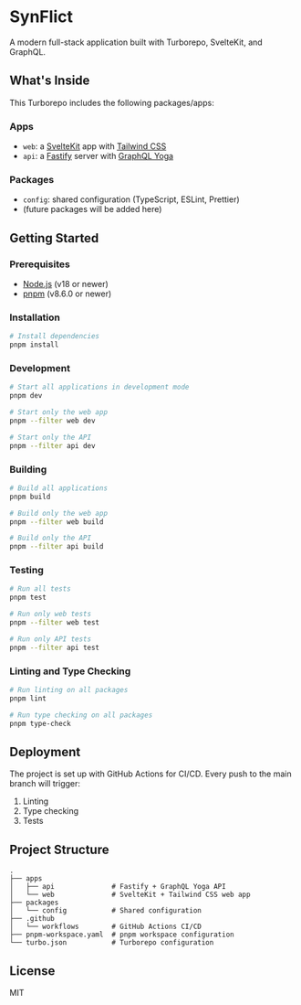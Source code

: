 # SynFlict

A modern full-stack application built with Turborepo, SvelteKit, and GraphQL.

## What's Inside

This Turborepo includes the following packages/apps:

### Apps

- `web`: a [SvelteKit](https://kit.svelte.dev/) app with [Tailwind CSS](https://tailwindcss.com/)
- `api`: a [Fastify](https://www.fastify.io/) server with [GraphQL Yoga](https://the-guild.dev/graphql/yoga-server)

### Packages

- `config`: shared configuration (TypeScript, ESLint, Prettier)
- (future packages will be added here)

## Getting Started

### Prerequisites

- [Node.js](https://nodejs.org/en/) (v18 or newer)
- [pnpm](https://pnpm.io/) (v8.6.0 or newer)

### Installation

```bash
# Install dependencies
pnpm install
```

### Development

```bash
# Start all applications in development mode
pnpm dev

# Start only the web app
pnpm --filter web dev

# Start only the API
pnpm --filter api dev
```

### Building

```bash
# Build all applications
pnpm build

# Build only the web app
pnpm --filter web build

# Build only the API
pnpm --filter api build
```

### Testing

```bash
# Run all tests
pnpm test

# Run only web tests
pnpm --filter web test

# Run only API tests
pnpm --filter api test
```

### Linting and Type Checking

```bash
# Run linting on all packages
pnpm lint

# Run type checking on all packages
pnpm type-check
```

## Deployment

The project is set up with GitHub Actions for CI/CD. Every push to the main branch will trigger:

1. Linting
2. Type checking
3. Tests

## Project Structure

```
.
├── apps
│   ├── api              # Fastify + GraphQL Yoga API
│   └── web              # SvelteKit + Tailwind CSS web app
├── packages
│   └── config           # Shared configuration
├── .github
│   └── workflows        # GitHub Actions CI/CD
├── pnpm-workspace.yaml  # pnpm workspace configuration
└── turbo.json           # Turborepo configuration
```

## License

MIT
